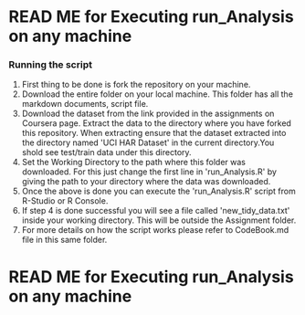 READ ME for Executing run_Analysis on any machine
========================================================

### Running the script

1. First thing to be done is fork the repository on your machine.
2. Download the entire folder on your local machine. This folder has all the markdown documents, script file.
3. Download the dataset from the link provided in the assignments on Coursera page. Extract the data to the directory where you have forked this repository. When extracting ensure that the dataset extracted into the directory named 'UCI HAR Dataset' in the current directory.You shold see test/train data under this directory.
3. Set the Working Directory to the path where this folder was downloaded. For this just change the first line in 'run_Analysis.R' by giving the path to your directory where the data was downloaded.
4. Once the above is done you can execute the 'run_Analysis.R' script from R-Studio or R Console.
5. If step 4 is done successful you will see a file called 'new_tidy_data.txt' inside your working directory. This will be outside the Assignment folder.
6. For more details on how the script works please refer to CodeBook.md file in this same folder.



READ ME for Executing run_Analysis on any machine
========================================================



